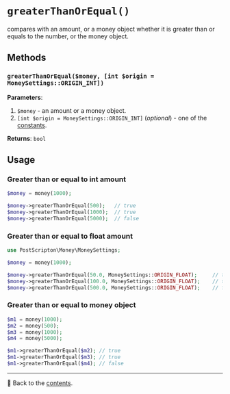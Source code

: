 # `greaterThanOrEqual()`

сompares with an amount, or a money object whether it is greater than or equals to the number, or the money object.

## Methods

### `greaterThanOrEqual($money, [int $origin = MoneySettings::ORIGIN_INT])`
**Parameters**:
1. `$money` - an amount or a money object.
2. `[int $origin = MoneySettings::ORIGIN_INT]` (*optional*) - one of the [constants](/docs/02_Settings/origin.md#constants).

**Returns**: `bool`

## Usage

### Greater than or equal to int amount

```php
$money = money(1000);

$money->greaterThanOrEqual(500);   // true
$money->greaterThanOrEqual(1000);  // true
$money->greaterThanOrEqual(5000);  // false
```

### Greater than or equal to float amount

```php
use PostScripton\Money\MoneySettings;

$money = money(1000);

$money->greaterThanOrEqual(50.0, MoneySettings::ORIGIN_FLOAT);     // true
$money->greaterThanOrEqual(100.0, MoneySettings::ORIGIN_FLOAT);    // true
$money->greaterThanOrEqual(500.0, MoneySettings::ORIGIN_FLOAT);    // false
```

### Greater than or equal to money object

```php
$m1 = money(1000);
$m2 = money(500);
$m3 = money(1000);
$m4 = money(5000);

$m1->greaterThanOrEqual($m2); // true
$m1->greaterThanOrEqual($m3); // true
$m1->greaterThanOrEqual($m4); // false
```

---

📌 Back to the [contents](/README.md#table-of-contents).